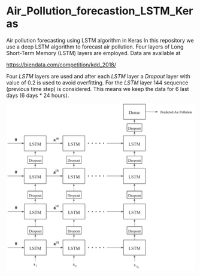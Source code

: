 # Air_Pollution_forecastion_LSTM_Keras
Air pollution forecasting using LSTM algorithm in Keras
In this repository we use a deep LSTM algorithm to forecast air pollution. Four layers of Long Short-Term Memory (LSTM) layers are employed. Data are available at 

https://biendata.com/competition/kdd_2018/ 

Four *LSTM* layers are used and after each *LSTM* layer a *Dropout* layer with value of 0.2 is used to avoid overfitting.
For the *LSTM* layer 144 sequence (previous time step) is considered. This means we keep the data for 6 last days (6 days * 24 hours).

![GitHub Logo](/Architecture.png)

